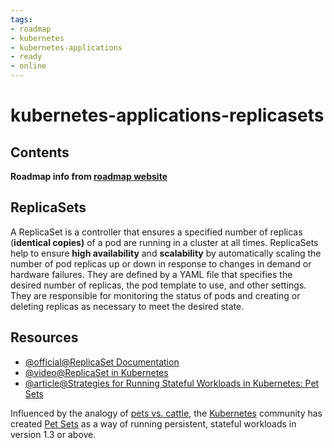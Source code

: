 ```yaml
---
tags:
- roadmap
- kubernetes
- kubernetes-applications
- ready
- online
---
```


# kubernetes-applications-replicasets

## Contents

__Roadmap info from [roadmap website](https://roadmap.sh/kubernetes/running-applications/replicasets)__

## ReplicaSets

A ReplicaSet is a controller that ensures a specified number of replicas (__identical copies)__ of a pod are running in a cluster at all times. ReplicaSets help to ensure __high availability__ and __scalability__ by automatically scaling the number of pod replicas up or down in response to changes in demand or hardware failures. They are defined by a YAML file that specifies the desired number of replicas, the pod template to use, and other settings. They are responsible for monitoring the status of pods and creating or deleting replicas as necessary to meet the desired state.

## Resources

* [@official@ReplicaSet Documentation](https://kubernetes.io/docs/concepts/workloads/controllers/replicaset/)
* [@video@ReplicaSet in Kubernetes](https://www.youtube.com/watch?v=1WM-LsH6tKc)
* [@article@Strategies for Running Stateful Workloads in Kubernetes: Pet Sets](https://thenewstack.io/strategies-running-stateful-applications-kubernetes-pet-sets/)

Influenced by the analogy of [pets vs. cattle](https://blog.engineyard.com/2014/pets-vs-cattle), the [Kubernetes](https://thenewstack.io/strategies-running-stateful-applications-kubernetes-volumes/) community has created [Pet Sets](http://blog.kubernetes.io/2016/07/stateful-applications-in-containers-kubernetes.html) as a way of running persistent, stateful workloads in version 1.3 or above.
